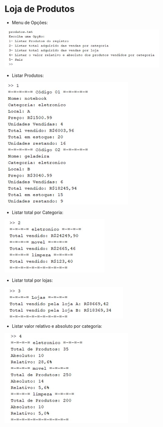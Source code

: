 # Loja de Produtos

- Menu de Opções: 
<img src="./images/menu.jpg">

- Listar Produtos:
<img src="./images/listar-produtos.jpg">

- Listar total por Categoria:
<img src="./images/total-categoria.jpg">

- Listar total por lojas:
<img src="./images/total-lojas.jpg">

- Listar valor relativo e absoluto por categoria:
<img src="./images/absoluto-relativo.jpg">